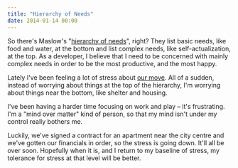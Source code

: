 ```yaml
---
title: "Hierarchy of Needs"
date: 2014-01-14 00:00
---
```


<import><p>So there's Maslow's "<a href="http://en.wikipedia.org/wiki/Maslow's_hierarchy_of_needs">hierarchy of needs</a>", right? They list basic needs, like food and water, at the bottom and list complex needs, like self-actualization, at the top. As a developer, I believe that I need to be concerned with mainly complex needs in order to be the most productive, and the most happy. </p>

<p>Lately I've been feeling a lot of stress about <a href="http://ashfurrow.com/blog/moving-to-amsterdam">our move</a>. All of a sudden, instead of worrying about things at the top of the hierarchy, I'm worrying about things near the bottom, like shelter and housing. </p>

<p>I've been having a harder time focusing on work and play – it's frustrating. I'm a "mind over matter" kind of person, so that my mind isn't under my control really bothers me. </p>

<p>Luckily, we've signed a contract for an apartment near the city centre and we've gotten our financials in order, so the stress is going down. It'll all be over soon. Hopefully when it is, and I return to my baseline of stress, my tolerance for stress at that level will be better. </p></import>

<!-- more -->

